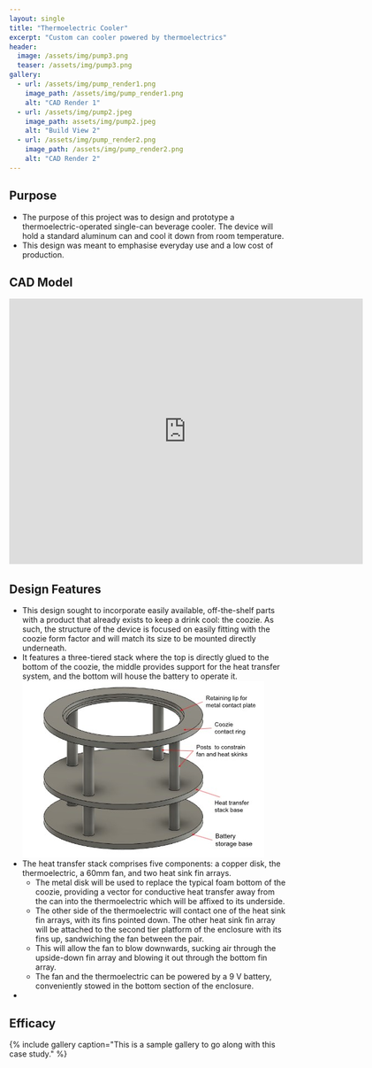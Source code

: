 ```yaml
---
layout: single
title: "Thermoelectric Cooler"
excerpt: "Custom can cooler powered by thermoelectrics"
header:
  image: /assets/img/pump3.png
  teaser: /assets/img/pump3.png
gallery:
  - url: /assets/img/pump_render1.png
    image_path: /assets/img/pump_render1.png
    alt: "CAD Render 1"
  - url: /assets/img/pump2.jpeg
    image_path: assets/img/pump2.jpeg
    alt: "Build View 2"
  - url: /assets/img/pump_render2.png
    image_path: /assets/img/pump_render2.png
    alt: "CAD Render 2"
---
```


## Purpose

* The purpose of this project was to design and prototype a thermoelectric-operated single-can beverage cooler. The device will hold a standard aluminum can and cool it down from room temperature.
* This design was meant to emphasise everyday use and a low cost of production.

## CAD Model
<iframe src="https://vanderbilt744.autodesk360.com/shares/public/SHd38bfQT1fb47330c9942c27ec9049f9ea0?mode=embed" width="640" height="480" allowfullscreen="true" webkitallowfullscreen="true" mozallowfullscreen="true"  frameborder="0"></iframe>

## Design Features

* This design sought to incorporate easily available, off-the-shelf parts with a product that already exists to keep a drink cool: the coozie. As such, the structure of the device is focused on easily fitting with the coozie form factor and will match its size to be mounted directly underneath.
* It features a three-tiered stack where the top is directly glued to the bottom of the coozie, the middle provides support for the heat transfer system, and the bottom will house the battery to operate it.
![Image](/assets/img/heatStackDiag.jpg)
* The heat transfer stack comprises five components: a copper disk, the thermoelectric, a 60mm fan, and two heat sink fin arrays. 
  * The metal disk will be used to replace the typical foam bottom of the coozie, providing a vector for conductive heat transfer away from the can into the thermoelectric which will be affixed to its underside. 
  * The other side of the thermoelectric will contact one of the heat sink fin arrays, with its fins pointed down. The other heat sink fin array will be attached to the second tier platform of the enclosure with its fins up, sandwiching the fan between the pair. 
  * This will allow the fan to blow downwards, sucking air through the upside-down fin array and blowing it out through the bottom fin array. 
  * The fan and the thermoelectric can be powered by a 9 V battery, conveniently stowed in the bottom section of the enclosure.
* 

## Efficacy

{% include gallery caption="This is a sample gallery to go along with this case study." %}
